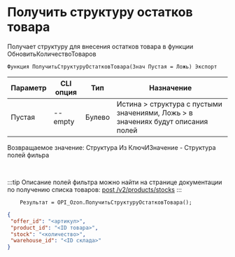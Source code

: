 ﻿---
sidebar_position: 7
---

# Получить структуру остатков товара
 Получает структуру для внесения остатков товара в функции ОбновитьКоличествоТоваров



`Функция ПолучитьСтруктуруОстатковТовара(Знач Пустая = Ложь) Экспорт`

  | Параметр | CLI опция | Тип | Назначение |
  |-|-|-|-|
  | Пустая | --empty | Булево | Истина > структура с пустыми значениями, Ложь > в значениях будут описания полей |

  
  Возвращаемое значение:   Структура Из КлючИЗначение - Структура полей фильра

<br/>

:::tip
Описание полей фильтра можно найти на странице документации по получению списка товаров: [post /v2/products/stocks](https://docs.ozon.ru/api/seller/#operation/ProductAPI_ProductsStocksV2)
:::
<br/>


```bsl title="Пример кода"
    Результат = OPI_Ozon.ПолучитьСтруктуруОстатковТовара();
```
    



```json title="Результат"
{
 "offer_id": "<артикул>",
 "product_id": "<ID товара>",
 "stock": "<количество>",
 "warehouse_id": "<ID склада>"
}
```
